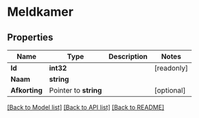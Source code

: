 # Meldkamer

## Properties

Name | Type | Description | Notes
------------ | ------------- | ------------- | -------------
**Id** | **int32** |  | [readonly] 
**Naam** | **string** |  | 
**Afkorting** | Pointer to **string** |  | [optional] 

[[Back to Model list]](../README.md#documentation-for-models) [[Back to API list]](../README.md#documentation-for-api-endpoints) [[Back to README]](../README.md)


